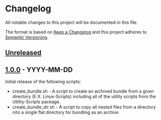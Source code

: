 # Changelog

All notable changes to this project will be documented in this file.

The format is based on [Keep a Changelog](https://keepachangelog.com/en/1.0.0/) 
and this project adheres to 
[Semantic Versioning](https://semver.org/spec/v2.0.0.html).

## [Unreleased]

## [1.0.0] - YYYY-MM-DD

Initial release of the following scripts:

* create_bundle.sh - A script to create an archived bundle from a given 
directory (E.X. Linux-Scripts) including all of the utility scripts from the 
Utility-Scripts package.
* create_bundle_dir.sh - A script to copy all nested files from a directory 
into a single flat directory for bundling as an archive.

[//]: # (Version Diffs)
[Unreleased]: https://github.com/jhthorp/Bundler-Scripts/compare/v1.0.0...HEAD
[1.0.0]: https://github.com/jhthorp/Bundler-Scripts/releases/tag/v1.0.0